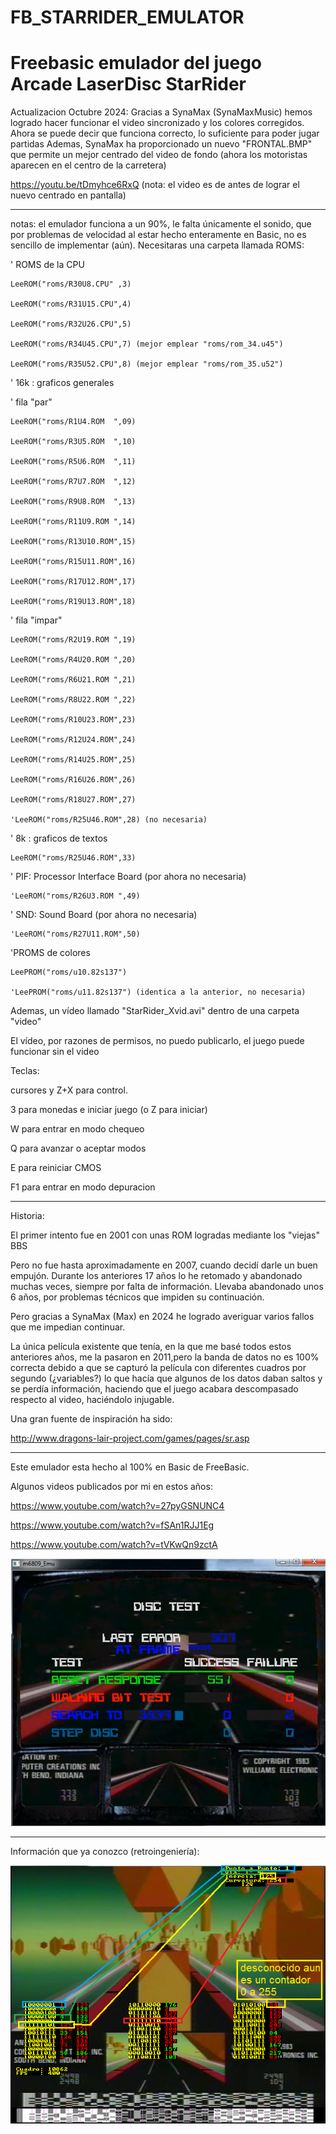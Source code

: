 # FB_STARRIDER_EMULATOR
Freebasic emulador del juego Arcade LaserDisc StarRider
====================================================================

Actualizacion Octubre 2024:
Gracias a SynaMax (SynaMaxMusic) hemos logrado hacer funcionar el video sincronizado y los colores corregidos. Ahora se puede decir que funciona correcto, lo suficiente para poder jugar partidas Ademas, SynaMax ha proporcionado un nuevo "FRONTAL.BMP" que permite un mejor centrado del video de fondo (ahora los motoristas aparecen en el centro de la carretera)

https://youtu.be/tDmyhce6RxQ  (nota: el video es de antes de lograr el nuevo centrado en pantalla)

-------------------------------------------------------------
notas:
el emulador funciona a un 90%, le falta únicamente el sonido, que por problemas de velocidad al estar hecho enteramente en Basic, no es sencillo de implementar (aún).
Necesitaras una carpeta llamada ROMS:

' ROMS de la CPU

	LeeROM("roms/R30U8.CPU" ,3) 
 
	LeeROM("roms/R31U15.CPU",4) 
 
	LeeROM("roms/R32U26.CPU",5) 
   
	LeeROM("roms/R34U45.CPU",7) (mejor emplear "roms/rom_34.u45")
 
	LeeROM("roms/R35U52.CPU",8) (mejor emplear "roms/rom_35.u52")


' 16k : graficos generales	

' fila "par"
   
	LeeROM("roms/R1U4.ROM  ",09)
 
	LeeROM("roms/R3U5.ROM  ",10)
 
	LeeROM("roms/R5U6.ROM  ",11)
 
	LeeROM("roms/R7U7.ROM  ",12)
 
	LeeROM("roms/R9U8.ROM  ",13)
 
	LeeROM("roms/R11U9.ROM ",14)
 
	LeeROM("roms/R13U10.ROM",15) 	
 
	LeeROM("roms/R15U11.ROM",16) 
 
	LeeROM("roms/R17U12.ROM",17)
 
	LeeROM("roms/R19U13.ROM",18) 
 
 
' fila "impar"	
 
	LeeROM("roms/R2U19.ROM ",19)
 
	LeeROM("roms/R4U20.ROM ",20)
 
	LeeROM("roms/R6U21.ROM ",21)
 
	LeeROM("roms/R8U22.ROM ",22)
 
	LeeROM("roms/R10U23.ROM",23)
 
	LeeROM("roms/R12U24.ROM",24)
 
	LeeROM("roms/R14U25.ROM",25)
 
	LeeROM("roms/R16U26.ROM",26)
 
	LeeROM("roms/R18U27.ROM",27)
 
	'LeeROM("roms/R25U46.ROM",28) (no necesaria)
 

' 8k : graficos de textos	

	LeeROM("roms/R25U46.ROM",33)
 

' PIF: Processor Interface Board (por ahora no necesaria)

	'LeeROM("roms/R26U3.ROM ",49)
 

' SND: Sound Board (por ahora no necesaria)

	'LeeROM("roms/R27U11.ROM",50)
 

'PROMS de colores

	LeePROM("roms/u10.82s137")
 
	'LeePROM("roms/u11.82s137") (identica a la anterior, no necesaria)
 

 Ademas, un vídeo llamado "StarRider_Xvid.avi" dentro de una carpeta "video" 
 
 El vídeo, por razones de permisos, no puedo publicarlo, el juego puede funcionar sin el video

 Teclas:
 
 cursores y Z+X para control. 
 
 3 para monedas e iniciar juego (o Z para iniciar)
 
 W para entrar en modo chequeo 
 
 Q para avanzar o aceptar modos
 
 E para reiniciar CMOS
 
 F1 para entrar en modo depuracion
 
 ----------------------------------------------

Historia:

El primer intento fue en 2001 con unas ROM logradas mediante los "viejas" BBS

Pero no fue hasta aproximadamente en 2007, cuando decidí darle un buen empujón. Durante los anteriores 17 años lo he retomado y abandonado muchas veces, siempre por falta de información.
Llevaba abandonado unos 6 años, por problemas técnicos que impiden su continuación.

Pero gracias a SynaMax (Max) en 2024 he logrado averiguar varios fallos que me impedian continuar.

La única película existente que tenía, en la que me basé todos estos anteriores años, me la pasaron en 2011,pero la banda de datos no es 100% correcta debido a que se capturó la película con diferentes cuadros por segundo (¿variables?) lo que hacía que algunos de los datos daban saltos y se perdía información, haciendo que el juego acabara descompasado respecto al video, haciéndolo injugable.

Una gran fuente de inspiración ha sido:

http://www.dragons-lair-project.com/games/pages/sr.asp

-------------------------------------------

Este emulador esta hecho al 100% en Basic de FreeBasic.

Algunos videos publicados por mi en estos años:

https://www.youtube.com/watch?v=27pyGSNUNC4

https://www.youtube.com/watch?v=fSAn1RJJ1Eg

https://www.youtube.com/watch?v=tVKwQn9zctA


![Imagen starrider](https://github.com/jepalza/FB_STARRIDER_EMULATOR/blob/main/fb_starrider.png)

---------------------------------------
Información que ya conozco (retroingeniería):

![Imagen starrider](https://github.com/jepalza/FB_STARRIDER_EMULATOR/blob/main/info/ya_conocidos.png)

